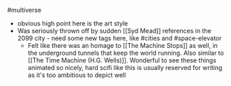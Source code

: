 #multiverse 

- obvious high point here is the art style
- Was seriously thrown off by sudden [[Syd Mead]] references in the 2099 city - need some new tags here, like #cities and #space-elevator
	- Felt like there was an homage to [[The Machine Stops]] as well, in the underground tunnels that keep the world running. Also similar to [[The Time Machine (H.G. Wells)]]. Wonderful to see these things animated so nicely, hard scifi like this is usually reserved for writing as it's too ambitious to depict well